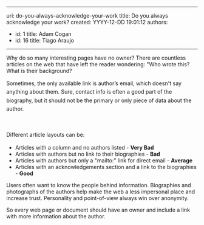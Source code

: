 

---
uri: do-you-always-acknowledge-your-work
title: Do you always acknowledge your work?
created: YYYY-12-DD 19:01:12
authors:
  - id: 1
    title: Adam Cogan
  - id: 16
    title: Tiago Araujo
---




<span class='intro'> <p>Why do so many interesting pages have no owner? There are countless articles on the web that have left the reader wondering&#58;&#160;&quot;Who wrote this? What is their background?</p><p>Sometimes, the only available link is&#160;<span style="line-height&#58;20px;">author’s email</span><span style="line-height&#58;1.6;">, which doesn't say anything about them. Sure, contact info is often a good part of the biography, but it should not be the primary or only piece of data about the author.​</span></p>​ </span>

​<span style="line-height&#58;1.6;">Different article layouts can be&#58;</span><ul><li>Articles with a column and no authors listed - <strong>Very Bad</strong></li><li>Articles with authors but no link to their biographies - <strong>Bad</strong></li><li>Articles with authors but only a &quot;mailto&#58;&quot; link for direct email - <strong>
                        Average</strong></li><li>Articles with an acknowledgements section and a link to the biographies - <strong>
                        Good</strong></li></ul><p>
                    Users often want to know the people behind information. Biographies and photographs
                    of the authors help make the web a less impersonal place and increase trust. Personality
                    and point-of-view always win over anonymity.</p><p>
                    So every web page or document should have an owner and include a&#160;link with more information about the author​.</p>


